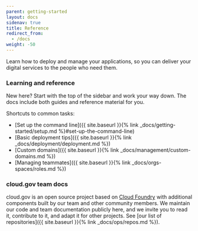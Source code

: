 ```yaml
---
parent: getting-started
layout: docs
sidenav: true
title: Reference
redirect_from:
  - /docs
weight: -50
---
```


Learn how to deploy and manage your applications, so you can deliver your digital services to the people who need them.

### Learning and reference

New here? Start with the top of the sidebar and work your way down. The docs include both guides and reference material for you.

Shortcuts to common tasks:

* [Set up the command line]({{ site.baseurl }}{% link _docs/getting-started/setup.md %}#set-up-the-command-line)
* [Basic deployment tips]({{ site.baseurl }}{% link _docs/deployment/deployment.md %})
* [Custom domains]({{ site.baseurl }}{% link _docs/management/custom-domains.md %})
* [Managing teammates]({{ site.baseurl }}{% link _docs/orgs-spaces/roles.md %})

### cloud.gov team docs

cloud.gov is an open source project based on [Cloud Foundry](https://www.cloudfoundry.org/) with additional components built by our team and other community members. We maintain our code and team documentation publicly here, and we invite you to read it, contribute to it, and adapt it for other projects. See [our list of repositories]({{ site.baseurl }}{% link _docs/ops/repos.md %}).
